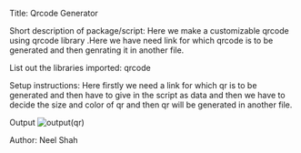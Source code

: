 Title: Qrcode Generator

Short description of package/script: Here we make a customizable qrcode using qrcode library .Here we have need link for which qrcode is to be generated and then genrating it in another file.

List out the libraries imported: qrcode

Setup instructions: Here firstly we need a link for which qr is to be generated and then have to give in the script as data and then we have to decide the size and color of qr
and then qr will be generated in another file.


Output
![output(qr)](https://user-images.githubusercontent.com/71593494/121865494-a6bac080-cd1b-11eb-9208-3986555387fa.png)



Author:
Neel Shah
